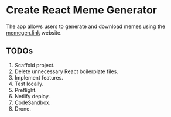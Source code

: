 # Create React Meme Generator

The app allows users to generate and download memes using the [memegen.link](https://memegen.link/) website.

## TODOs

1. Scaffold project.
2. Delete unnecessary React boilerplate files.
3. Implement features.
4. Test locally.
5. Preflight.
6. Netlify deploy.
7. CodeSandbox.
8. Drone.
